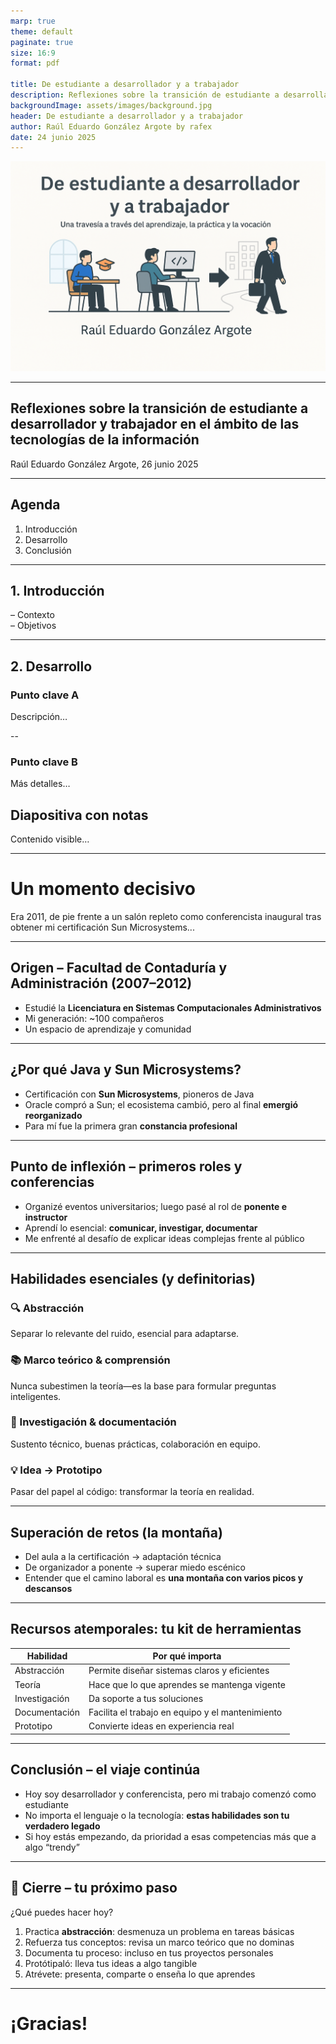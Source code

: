 ```yaml
---
marp: true
theme: default
paginate: true
size: 16:9
format: pdf

title: De estudiante a desarrollador y a trabajador
description: Reflexiones sobre la transición de estudiante a desarrollador y trabajador en el ámbito de la programación.
backgroundImage: assets/images/background.jpg
header: De estudiante a desarrollador y a trabajador
author: Raúl Eduardo González Argote by rafex
date: 24 junio 2025
---
```


![Portada](assets/images/portada.png)

---

## Reflexiones sobre la transición de estudiante a desarrollador y trabajador en el ámbito de las tecnologías de la información  
Raúl Eduardo González Argote, 26 junio 2025

<!-- notes: Presentar el tema y el objetivo de la charla. Crear expectativa sobre lo que se va a aprender. -->

---

## Agenda

1. Introducción  
2. Desarrollo  
3. Conclusión

---

## 1. Introducción

– Contexto  
– Objetivos

---

## 2. Desarrollo

### Punto clave A

Descripción…

--

### Punto clave B

Más detalles…

## Diapositiva con notas

Contenido visible…

<!-- notes: Aquí van tus apuntes para el orador -->

---

# Un momento decisivo

Era 2011, de pie frente a un salón repleto como conferencista inaugural tras obtener mi certificación Sun Microsystems...

<!-- notes: Comenzar con una anécdota personal potente que enganche. Describir sensaciones de nervios, emoción y cómo este momento marcó un antes y un después. -->

---

## Origen – Facultad de Contaduría y Administración (2007–2012)

- Estudié la **Licenciatura en Sistemas Computacionales Administrativos**
- Mi generación: ~100 compañeros
- Un espacio de aprendizaje y comunidad

<!-- notes: Mostrar cercanía con la audiencia al describir el ambiente universitario y cómo se forjó la identidad como estudiante. -->

---

## ¿Por qué Java y Sun Microsystems?

- Certificación con **Sun Microsystems**, pioneros de Java
- Oracle compró a Sun; el ecosistema cambió, pero al final **emergió reorganizado**
- Para mí fue la primera gran **constancia profesional**

<!-- notes: Usar un tono reflexivo. Reconocer que el cambio fue disruptivo pero terminó generando crecimiento para el ecosistema. -->

---

## Punto de inflexión – primeros roles y conferencias

- Organizé eventos universitarios; luego pasé al rol de **ponente e instructor**
- Aprendí lo esencial: **comunicar, investigar, documentar**
- Me enfrenté al desafío de explicar ideas complejas frente al público

<!-- notes: Relatar cómo los eventos académicos se convirtieron en la puerta de entrada al mundo profesional. -->

---

## Habilidades esenciales (y definitorias)

### 🔍 Abstracción  
Separar lo relevante del ruido, esencial para adaptarse.

### 📚 Marco teórico & comprensión  
Nunca subestimen la teoría—es la base para formular preguntas inteligentes.

### 📝 Investigación & documentación  
Sustento técnico, buenas prácticas, colaboración en equipo.

### 💡 Idea → Prototipo  
Pasar del papel al código: transformar la teoría en realidad.

<!-- notes: Desarrollar cada punto con ejemplos. Enfatizar que estas habilidades son permanentes, no modas. -->

---

## Superación de retos (la montaña)

- Del aula a la certificación → adaptación técnica
- De organizador a ponente → superar miedo escénico
- Entender que el camino laboral es **una montaña con varios picos y descansos**

<!-- notes: Usar la metáfora de la montaña para reforzar la idea de que el desarrollo profesional es progresivo y no lineal. -->

---

## Recursos atemporales: tu kit de herramientas

| Habilidad         | Por qué importa                                  |
|------------------|--------------------------------------------------|
| Abstracción      | Permite diseñar sistemas claros y eficientes     |
| Teoría           | Hace que lo que aprendes se mantenga vigente     |
| Investigación    | Da soporte a tus soluciones                      |
| Documentación    | Facilita el trabajo en equipo y el mantenimiento|
| Prototipo        | Convierte ideas en experiencia real              |

<!-- notes: Invitar a los asistentes a reflexionar sobre cuáles de estas habilidades ya dominan y cuáles deben fortalecer. -->

---

## Conclusión – el viaje continúa

- Hoy soy desarrollador y conferencista, pero mi trabajo comenzó como estudiante
- No importa el lenguaje o la tecnología: **estas habilidades son tu verdadero legado**
- Si hoy estás empezando, da prioridad a esas competencias más que a algo “trendy”

<!-- notes: Aportar autenticidad. Mostrar que el éxito viene de la constancia y el trabajo profundo, no de seguir modas. -->

---

## 🎯 Cierre – tu próximo paso

¿Qué puedes hacer hoy?

1. Practica **abstracción**: desmenuza un problema en tareas básicas  
2. Refuerza tus conceptos: revisa un marco teórico que no dominas  
3. Documenta tu proceso: incluso en tus proyectos personales  
4. Protótipaló: lleva tus ideas a algo tangible  
5. Atrévete: presenta, comparte o enseña lo que aprendes

<!-- notes: Llamado a la acción concreto. Motivar a la audiencia a aplicar lo aprendido desde hoy mismo. -->

---

# ¡Gracias!

<!-- notes: Agradecer y abrir espacio para preguntas. Transmitir energía positiva y disposición para dialogar. -->